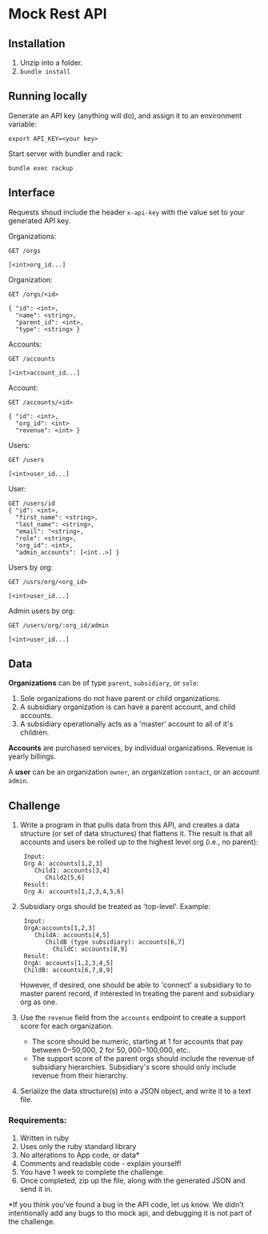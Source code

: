 # Mock Rest API

## Installation
1. Unzip into a folder.
2. `bundle install`

## Running locally
Generate an API key (anything will do), and assign it to an environment variable:
```
export API_KEY=<your key>
```
Start server with bundler and rack:

```
bundle exec rackup
```

## Interface

Requests shoud include the header `x-api-key` with the value set to your generated API key.

Organizations:
```
GET /orgs

[<int>org_id...]
```
Organization:
```
GET /orgs/<id>

{ "id": <int>,
  "name": <string>,
  "parent_id": <int>,
  "type": <string> }
```
Accounts:
```
GET /accounts

[<int>account_id...]
```
Account:
```
GET /accounts/<id>

{ "id": <int>,
  "org_id": <int>
  "revenue": <int> }
```

Users:
```
GET /users

[<int>user_id...]
```

User:
```
GET /users/id
{ "id": <int>,
  "first_name": <string>,
  "last_name": <string>,
  "email": "<string>,
  "role": <string>,
  "org_id": <int>,
  "admin_accounts": [<int..>] }
```

Users by org:
```
GET /usrs/org/<org_id>

[<int>user_id...]
```
Admin users by org:
```
GET /users/org/:org_id/admin

[<int>user_id...]
```

## Data
**Organizations** can be of type `parent`, `subsidiary`, or `sole`:

1. Sole organizations do not have parent or child organizations.
2. A subsidiary organization is can have a parent account, and child accounts.
4. A subsidiary operationally acts as a 'master' account to all of it's children.

**Accounts** are purchased services, by individual organizations. Revenue is yearly billings.

A **user** can be an organization `owner`, an organization `contact`, or an account `admin`.

## Challenge

1. Write a program in that pulls data from this API, and creates a data structure (or set of data structures) that flattens it. The result is that all accounts and users be rolled up to the highest level org (i.e., no parent):

        
        Input:
        Org A: accounts[1,2,3]
           Child1: accounts[3,4]
              Child2[5,6]
        Result:
        Org A: accounts[1,2,3,4,5,6]
        
2. Subsidiary orgs should be treated as 'top-level'. Example:

        Input:
        OrgA:accounts[1,2,3]
           ChildA: accounts[4,5]
              ChildB (type subsidiary): accounts[6,7]
                ChildC: accounts[8,9]
        Result:
        OrgA: accounts[1,2,3,4,5]
        ChildB: accounts[6,7,8,9]
     However, if desired, one should be able to 'connect' a subsidiary to to master parent record, if interested in treating the parent and subsidiary org as one.
3. Use the `revenue` field from the `accounts` endpoint to create a support score for each organization.
    * The score should be numeric, starting at 1 for accounts that pay between $0-$50,000, 2 for $50,000-$100,000, etc..
    * The support score of the parent orgs should include the revenue of subsidiary hierarchies. Subsidiary's score should only include revenue from their hierarchy.
4. Serialize the data structure(s) into a JSON object, and write it to a text file.

### Requirements:
1. Written in ruby
2. Uses only the ruby standard library
3. No alterations to App code, or data*
4. Comments and readable code - explain yourself!
5. You have 1 week to complete the challenge.
6. Once completed, zip up the file, along with the generated JSON and send it in.

*If you think you've found a bug in the API code, let us know. We didn't intentionally add any bugs to tho mock api, and debugging it is not part of the challenge. 




 










